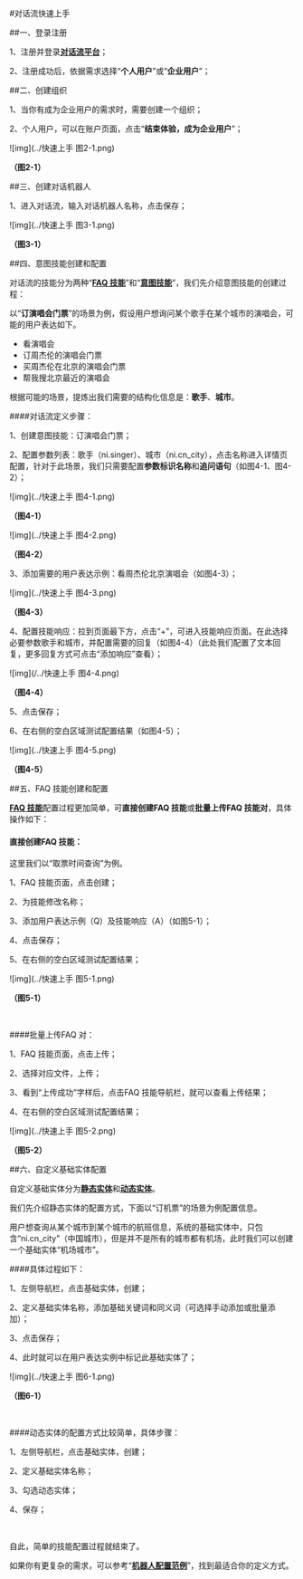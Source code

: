 #对话流快速上手

##一、登录注册

1、注册并登录[**对话流平台**](https://console.naturali.io/login)；

2、注册成功后，依据需求选择“**个人用户**”或“**企业用户**”；

##二、创建组织

1、当你有成为企业用户的需求时，需要创建一个组织；

2、个人用户，可以在账户页面，点击“**结束体验，成为企业用户**”；

![img](../快速上手 图2-1.png)

**（图2-1）**

##三、创建对话机器人

1、进入对话流，输入对话机器人名称，点击保存；

![img](../快速上手 图3-1.png)

**（图3-1）**



##四、意图技能创建和配置

对话流的技能分为两种“[**FAQ 技能**](QA技能.md)”和“[**意图技能**](意图技能.md)”，我们先介绍意图技能的创建过程：

以“**订演唱会门票**”的场景为例，假设用户想询问某个歌手在某个城市的演唱会，可能的用户表达如下。

- 看演唱会
- 订周杰伦的演唱会门票
- 买周杰伦在北京的演唱会门票
- 帮我搜北京最近的演唱会

根据可能的场景，提炼出我们需要的结构化信息是：**歌手**、**城市**。

####对话流定义步骤：

1、创建意图技能：订演唱会门票；

2、配置参数列表：歌手（ni.singer）、城市（ni.cn_city），点击名称进入详情页配置，针对于此场景，我们只需要配置**参数标识名称**和**追问语句**（如图4-1、图4-2）；

![img](../快速上手 图4-1.png)

**（图4-1）**

![img](../快速上手 图4-2.png)

**（图4-2）**

3、添加需要的用户表达示例：看周杰伦北京演唱会（如图4-3）；

![img](../快速上手 图4-3.png)

**（图4-3）**

4、配置技能响应：拉到页面最下方，点击“+”，可进入技能响应页面。在此选择必要参数歌手和城市，并配置需要的回复（如图4-4）（此处我们配置了文本回复，更多回复方式可点击“添加响应”查看）；

![img](/../快速上手 图4-4.png)

**（图4-4）**

5、点击保存；

6、在右侧的空白区域测试配置结果（如图4-5）；

![img](../快速上手 图4-5.png)

**（图4-5）**

##五、FAQ 技能创建和配置

[**FAQ 技能**](QA技能.md)配置过程更加简单，可**直接创建FAQ 技能**或**批量上传FAQ 技能对**，具体操作如下：

#### 直接创建FAQ 技能：

这里我们以“取票时间查询”为例。

1、FAQ 技能页面，点击创建；

2、为技能修改名称；

3、添加用户表达示例（Q）及技能响应（A）（如图5-1）；

4、点击保存；

5、在右侧的空白区域测试配置结果；

![img](../快速上手 图5-1.png)

**（图5-1）**

​	

####批量上传FAQ 对：

1、FAQ 技能页面，点击上传；

2、选择对应文件，上传；

3、看到“上传成功”字样后，点击FAQ 技能导航栏，就可以查看上传结果；

4、在右侧的空白区域测试配置结果；

![img](../快速上手 图5-2.png)

**（图5-2）**

##六、自定义基础实体配置

自定义基础实体分为[**静态实体**](基础实体.md)和[**动态实体**](基础实体.md)。

我们先介绍静态实体的配置方式，下面以“订机票”的场景为例配置信息。

用户想查询从某个城市到某个城市的航班信息，系统的基础实体中，只包含“ni.cn_city”（中国城市），但是并不是所有的城市都有机场，此时我们可以创建一个基础实体“机场城市”。

####具体过程如下：

1、左侧导航栏，点击基础实体，创建；

2、定义基础实体名称，添加基础关键词和同义词（可选择手动添加或批量添加）；

3、点击保存；

4、此时就可以在用户表达实例中标记此基础实体了；

![img](../快速上手 图6-1.png)

**（图6-1）**

​	

####动态实体的配置方式比较简单，具体步骤：

1、左侧导航栏，点击基础实体，创建；

2、定义基础实体名称；

3、勾选动态实体；

4、保存；

​	

自此，简单的技能配置过程就结束了。

如果你有更复杂的需求，可以参考“[**机器人配置范例**](机器人配置范例.md)”，找到最适合你的定义方式。

